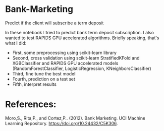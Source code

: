 # Bank-Marketing
  Predict if the client will subscribe a term deposit

In these notebook I tried to predict bank term deposit subscription. I also wanted to test RAPIDS GPU accelerated algorithms. Briefly speaking, that's what I did:
- First, some preprocessing using scikit-learn library
- Second, cross validation using scikit-learn StratifiedKFold and XGBClassifier and RAPIDS GPU accelerated models (RandomForestClassifier, LogisticRegression, KNeighborsClassifier)
- Third, fine tune the best model
- Fourth, prediction on a test set
- Fifth, interpret results


# References:
Moro,S., Rita,P., and Cortez,P.. (2012). Bank Marketing. UCI Machine Learning Repository. https://doi.org/10.24432/C5K306.
